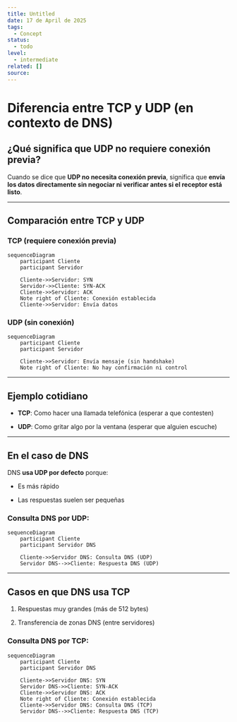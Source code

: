 ```yaml
---
title: Untitled
date: 17 de April de 2025
tags:
  - Concept
status:
  - todo
level:
  - intermediate
related: []
source:
---
```


# Diferencia entre TCP y UDP (en contexto de DNS)

## ¿Qué significa que UDP no requiere conexión previa?

Cuando se dice que **UDP no necesita conexión previa**, significa que **envía los datos directamente sin negociar ni verificar antes si el receptor está listo**.

---

## Comparación entre TCP y UDP

### TCP (requiere conexión previa)
```mermaid
sequenceDiagram
    participant Cliente
    participant Servidor

    Cliente->>Servidor: SYN
    Servidor->>Cliente: SYN-ACK
    Cliente->>Servidor: ACK
    Note right of Cliente: Conexión establecida
    Cliente->>Servidor: Envía datos
```
### UDP (sin conexión)


```mermaid
sequenceDiagram
    participant Cliente
    participant Servidor

    Cliente->>Servidor: Envía mensaje (sin handshake)
    Note right of Cliente: No hay confirmación ni control
```

---

## Ejemplo cotidiano

- **TCP**: Como hacer una llamada telefónica (esperar a que contesten)
    
- **UDP**: Como gritar algo por la ventana (esperar que alguien escuche)
    

---

## En el caso de DNS

DNS **usa UDP por defecto** porque:

- Es más rápido
    
- Las respuestas suelen ser pequeñas
    

### Consulta DNS por UDP:

```mermaid
sequenceDiagram
    participant Cliente
    participant Servidor DNS

    Cliente->>Servidor DNS: Consulta DNS (UDP)
    Servidor DNS-->>Cliente: Respuesta DNS (UDP)
```

---

## Casos en que DNS usa TCP

1. Respuestas muy grandes (más de 512 bytes)
    
2. Transferencia de zonas DNS (entre servidores)
    

### Consulta DNS por TCP:

```mermaid
sequenceDiagram
    participant Cliente
    participant Servidor DNS

    Cliente->>Servidor DNS: SYN
    Servidor DNS->>Cliente: SYN-ACK
    Cliente->>Servidor DNS: ACK
    Note right of Cliente: Conexión establecida
    Cliente->>Servidor DNS: Consulta DNS (TCP)
    Servidor DNS-->>Cliente: Respuesta DNS (TCP)
```